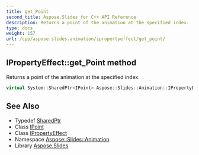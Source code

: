 ```yaml
---
title: get_Point
second_title: Aspose.Slides for C++ API Reference
description: Returns a point of the animation at the specified index.
type: docs
weight: 157
url: /cpp/aspose.slides.animation/ipropertyeffect/get_point/
---
```

## IPropertyEffect::get_Point method


Returns a point of the animation at the specified index.

```cpp
virtual System::SharedPtr<IPoint> Aspose::Slides::Animation::IPropertyEffect::get_Point(int32_t index)=0
```

## See Also

* Typedef [SharedPtr](../../../system/sharedptr/)
* Class [IPoint](../../ipoint/)
* Class [IPropertyEffect](../)
* Namespace [Aspose::Slides::Animation](../../)
* Library [Aspose.Slides](../../../)
